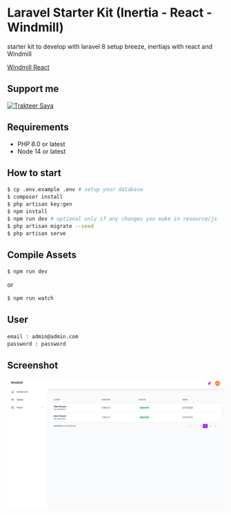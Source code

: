 # Laravel Starter Kit (Inertia - React - Windmill)

starter kit to develop with laravel 8 setup breeze, inertiajs with react and Windmill

[Windmill React](https://windmillui.com/dashboard-react)

## Support me

<a href="https://trakteer.id/ajikamaludin" target="_blank"><img id="wse-buttons-preview" src="https://cdn.trakteer.id/images/embed/trbtn-blue-2.png" height="40" style="border:0px;height:40px;" alt="Trakteer Saya"></a>

## Requirements

* PHP 8.0 or latest
* Node 14 or latest

## How to start 

```bash
$ cp .env.example .env # setup your database
$ composer install
$ php artisan key:gen
$ npm install
$ npm run dev # optional only if any changes you make in resource/js
$ php artisan migrate --seed
$ php artisan serve
```

## Compile Assets

```bash
$ npm run dev
```

or

```bash
$ npm run watch
```

## User 

```bash
email : admin@admin.com
password : password
```

## Screenshot

![](screenshot.png?raw=true)